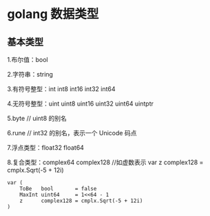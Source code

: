 # golang 数据类型

## 基本类型
   1.布尔值：bool
   
   2.字符串：string
   
   3.有符号整型：int  int8  int16  int32  int64
   
   4.无符号整型：uint uint8 uint16 uint32 uint64 uintptr
   
   5.byte // uint8 的别名
   
   6.rune // int32 的别名，表示一个 Unicode 码点
   
   7.浮点类型：float32 float64
   
   8.复合类型：complex64 complex128  //如虚数表示   var z complex128 = cmplx.Sqrt(-5 + 12i)

``` 
var (
	ToBe   bool       = false
	MaxInt uint64     = 1<<64 - 1
	z      complex128 = cmplx.Sqrt(-5 + 12i)
)
```
